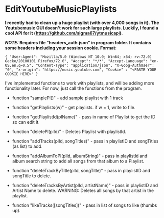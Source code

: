# EditYoutubeMusicPlaylists
**I recently had to clean up a huge playlist (with over 4,000 songs in it).
The Youtubemusic GUI doesn't work for such large playlists.  Luckily, I found a cool
API for it (https://github.com/sigma67/ytmusicapi).**

***NOTE:* Requires file "headers_auth.json" in program folder.  It contains some headers including your
session cookie.  Format:**

`
{
    "User-Agent": "Mozilla/5.0 (Windows NT 10.0; Win64; x64; rv:72.0) Gecko/20100101 Firefox/72.0",
    "Accept": "*/*",
    "Accept-Language": "en-US,en;q=0.5",
    "Content-Type": "application/json",
    "X-Goog-AuthUser": "0",
    "x-origin": "https://music.youtube.com",
    "Cookie" : "<PASTE YOUR COOKIE HERE>"
}
`

I've implemented functions to work with playlists, and will be adding more functionality later.
For now, just call the functions from the program.

* function "samplePl()" - 
add sample playlist with 1 track

* function "getPlaylists(w)" - 
get playlists.  if w = 1, write to file.

* function "getPlaylistId(plName)" - 
pass in name of Playlist to get the ID so can edit it. 

* function "deletePl(plId)" - 
Deletes Playlist with playlistId.

* function "addTracks(plId, songTitles)" - 
pass in playlistID and songTitles (as list) to add.

* function "addAlbumToPl(plId, albumString)" - 
pass in playlistId and album search string to add all songs from that album to a Playlist.

* function "deleteTrackByTitle(plId, songTitle)" - 
pass in playlistID and songTitle to delete.

* function "deleteTracksByArtist(plId, artistName)" - 
 pass in playlistID and Artist Name to delete.
 WARNING: Deletes all songs by that artist in the playlist.

* function "likeTracks([songTitles])" - 
pass in list of songs to like (thumbs up).
